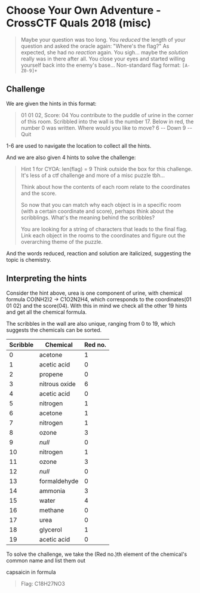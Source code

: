 # Choose Your Own Adventure - CrossCTF Quals 2018 (misc)

> Maybe your question was too long. You *reduced* the length of your question and asked the oracle again: "Where's the flag?"
> As expected, she had no *reaction* again. You sigh... maybe the *solution* really was in there after all. You close your eyes and started willing yourself back into the enemy's base...
> Non-standard flag format: <code>[A-Z0-9]+</code>

## Challenge
We are given the hints in this format:

>01 01 02, Score: 04
>You contribute to the puddle of urine in the corner of this room.
>Scribbled into the wall is the number 17.
>Below in red, the number 0 was written.
>Where would you like to move?
>6 -- Down
>9 -- Quit

1-6 are used to navigate the location to collect all the hints.

And we are also given 4 hints to solve the challenge:
>Hint 1 for CYOA: len(flag) = 9 Think outside the box for this challenge. It's less of a ctf challenge and more of a misc puzzle tbh...
>
>Think about how the contents of each room relate to the coordinates and the score.
>
>So now that you can match why each object is in a specific room (with a certain coordinate and score), perhaps think about the scribblings. What's the meaning behind the scribbles?
>
>You are looking for a string of characters that leads to the final flag.
>Link each object in the rooms to the coordinates and figure out the overarching theme of the puzzle.

And the words reduced, reaction and solution are italicized, suggesting the topic is chemistry.

## Interpreting the hints

Consider the hint above, urea is one component of urine, with chemical formula CO(NH2)2 -> C1O2N2H4, which corresponds to the coordinates(01 01 02) and the score(04). With this in mind we check all the other 19 hints and get all the chemical formula.

The scribbles in the wall are also unique, ranging from 0 to 19, which suggests the chemicals can be sorted.

Scribble | Chemical | Red no.
--- | --- | ---
0 | acetone | 1
1 | acetic acid | 0
2 | propene | 0
3 | nitrous oxide | 6
4 | acetic acid | 0
5 | nitrogen | 1
6 | acetone | 1
7 | nitrogen | 1
8 | ozone | 3
9 | *null* | 0
10 | nitrogen | 1
11 | ozone | 3
12 | *null* | 0
13 | formaldehyde | 0
14 | ammonia | 3
15 | water | 4
16 | methane |0 
17 | urea | 0
18 | glycerol | 1
19 | acetic acid | 0

To solve the challenge, we take the (Red no.)th element of the chemical's common name and list them out

capsaicin in formula

>Flag: C18H27NO3

